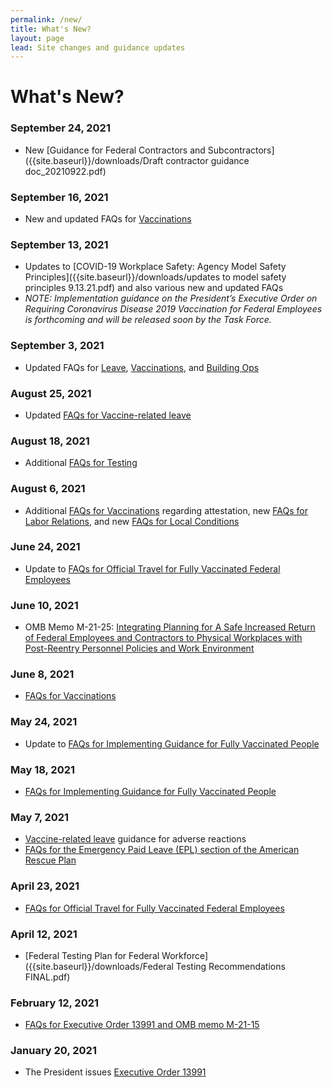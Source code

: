 ```yaml
---
permalink: /new/
title: What's New?
layout: page
lead: Site changes and guidance updates
---
```


# What's New?

### September 24, 2021

- New [Guidance for Federal Contractors and Subcontractors]({{site.baseurl}}/downloads/Draft contractor guidance doc_20210922.pdf)

### September 16, 2021

- New and updated FAQs for [Vaccinations](../faq/vaccinations/)

### September 13, 2021

- Updates to [COVID-19 Workplace Safety: Agency Model Safety Principles]({{site.baseurl}}/downloads/updates to model safety principles 9.13.21.pdf) and also various new and updated FAQs
- _NOTE: Implementation guidance on the President’s Executive Order on Requiring Coronavirus Disease 2019 Vaccination for Federal Employees is forthcoming and will be released soon by the Task Force._

### September 3, 2021

- Updated FAQs for [Leave](../faq/leave/), [Vaccinations](../faq/vaccinations/), and [Building Ops](../faq/building-ops/)

### August 25, 2021

- Updated [FAQs for Vaccine-related leave](../faq/leave/)

### August 18, 2021

- Additional [FAQs for Testing](../faq/testing/)

### August 6, 2021

- Additional [FAQs for Vaccinations](../faq/vaccinations/) regarding attestation, new [FAQs for Labor Relations](../faq/labor-relations/), and new [FAQs for Local Conditions](../faq/local/)

### June 24, 2021

- Update to [FAQs for Official Travel for Fully Vaccinated Federal Employees](../faq/travel/)

### June 10, 2021

- OMB Memo M-21-25: [Integrating Planning for A Safe Increased Return of Federal Employees and Contractors to Physical Workplaces with Post-Reentry Personnel Policies and Work Environment](https://www.whitehouse.gov/wp-content/uploads/2021/06/M-21-25.pdf)

### June 8, 2021

- [FAQs for Vaccinations](../faq/vaccinations/)

### May 24, 2021

- Update to [FAQs for Implementing Guidance for Fully Vaccinated People](../faq/mask-wearing/)

### May 18, 2021

- [FAQs for Implementing Guidance for Fully Vaccinated People](../faq/mask-wearing/)

### May 7, 2021

- [Vaccine-related leave](../faq/leave/#vaccine-related-leave) guidance for adverse reactions
- [FAQs for the Emergency Paid Leave (EPL) section of the American Rescue Plan](../faq/leave/#emergency-paid-leave)

### April 23, 2021

- [FAQs for Official Travel for Fully Vaccinated Federal Employees](../faq/travel/)

### April 12, 2021

- [Federal Testing Plan for Federal Workforce]({{site.baseurl}}/downloads/Federal Testing Recommendations FINAL.pdf)

### February 12, 2021

- [FAQs for Executive Order 13991 and OMB memo M-21-15](https://www.whitehouse.gov/wp-content/uploads/2021/01/M-21-15.pdf)

### January 20, 2021

- The President issues [Executive Order 13991](https://www.whitehouse.gov/briefing-room/presidential-actions/2021/01/20/executive-order-protecting-the-federal-workforce-and-requiring-mask-wearing)
